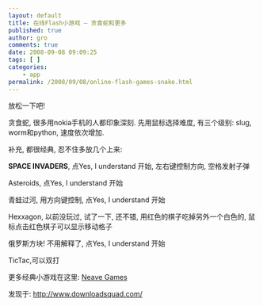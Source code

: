 ```yaml
---
layout: default
title: 在线Flash小游戏 – 贪食蛇和更多
published: true
author: gro
comments: true
date: 2008-09-08 09:09:25
tags: [ ]
categories:
    - app
permalink: /2008/09/08/online-flash-games-snake.html
---
```

放松一下吧!

贪食蛇, 很多用nokia手机的人都印象深刻. 先用鼠标选择难度, 有三个级别: slug, worm和python, 速度依次增加.



补充, 都很经典, 忍不住多放几个上来:

**SPACE INVADERS**, 点Yes, I understand 开始, 左右键控制方向, 空格发射子弹



Asteroids, 点Yes, I understand 开始



青蛙过河, 用方向键控制, 点Yes, I understand 开始



Hexxagon, 以前没玩过, 试了一下, 还不错, 用红色的棋子吃掉另外一个白色的, 鼠标点击红色棋子可以显示移动格子



俄罗斯方块! 不用解释了, 点Yes, I understand 开始



TicTac,可以双打



更多经典小游戏在这里: [Neave Games][1]

发现于: http://www.downloadsquad.com/

 [1]: http://www.neave.com/games/